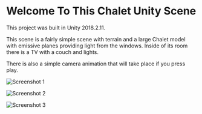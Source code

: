 # Welcome To This Chalet Unity Scene

This project was built in Unity 2018.2.11.

This scene is a fairly simple scene with terrain and a large Chalet model with emissive planes providing light from the windows. Inside of its room there is a TV with a couch and lights.

There is also a simple camera animation that will take place if you press play.

![Screenshot 1](/Screenshots/s1.png)

![Screenshot 2](/Screenshots/s2.png)

![Screenshot 3](/Screenshots/s3.png)

